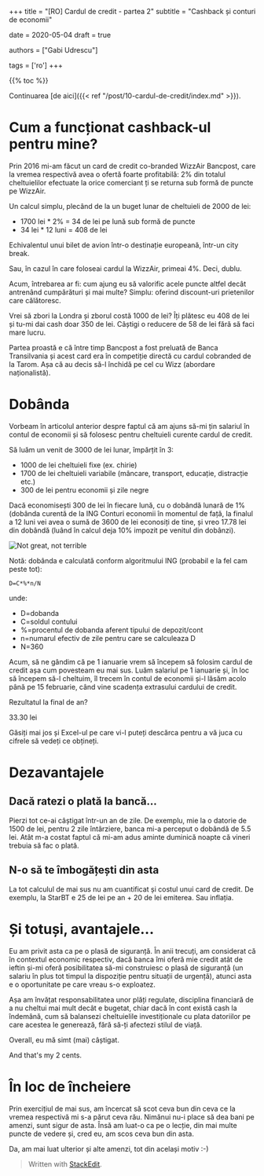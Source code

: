 +++
title = "[RO] Cardul de credit - partea 2"
subtitle = "Cashback și conturi de economii"

date = 2020-05-04
draft = true

authors = ["Gabi Udrescu"]

tags = ['ro']
+++


{{% toc %}}

Continuarea [de aici]({{< ref "/post/10-cardul-de-credit/index.md" >}}).

# Cum a funcționat cashback-ul pentru mine?

Prin 2016 mi-am făcut un card de credit co-branded WizzAir Bancpost, care la vremea respectivă avea o ofertă foarte profitabilă: 2% din totalul cheltuielilor efectuate la orice comerciant ți se returna sub formă de puncte pe WizzAir. 

Un calcul simplu, plecând de la un buget lunar de cheltuieli de 2000 de lei:

 - 1700 lei * 2% = 34 de lei pe lună sub formă de puncte
 - 34 lei * 12 luni = 408 de lei

Echivalentul unui bilet de avion într-o destinație europeană, într-un city break. 

Sau, în cazul în care foloseai cardul la WizzAir, primeai 4%. Deci, dublu. 

Acum, întrebarea ar fi: cum ajung eu să valorific acele puncte altfel decât antrenând cumpărături și mai multe? Simplu: oferind discount-uri prietenilor care călătoresc.

Vrei să zbori la Londra și zborul costă 1000 de lei? Îți plătesc eu 408 de lei și tu-mi dai cash doar 350 de lei. Câștigi o reducere de 58 de lei fără să faci mare lucru. 

Partea proastă e că între timp Bancpost a fost preluată de Banca Transilvania și acest card era în competiție directă cu cardul cobranded de la Tarom. Așa că au decis să-l închidă pe cel cu Wizz (abordare naționalistă). 

# Dobânda
Vorbeam în articolul anterior despre faptul că am ajuns să-mi țin salariul în contul de economii și să folosesc pentru cheltuieli curente cardul de credit. 

Să luăm un venit de 3000 de lei lunar, împărțit în 3:

- 1000 de lei cheltuieli fixe (ex. chirie)
- 1700 de lei cheltuieli variabile (mâncare, transport, educație, distracție etc.)
- 300 de lei pentru economii și zile negre

Dacă economisești 300 de lei în fiecare lună, cu o dobândă lunară de 1% (dobânda curentă de la ING Conturi economii în momentul de față, la finalul a 12 luni vei avea o sumă de 3600 de lei econosiți de tine, și vreo 17.78 lei din dobândă (luând în calcul deja 10% impozit pe venitul din dobânzi). 

![Not great, not terrible](https://i.imgur.com/KCDWvV2l.jpg)

Notă: dobânda e calculată conform algoritmului ING (probabil e la fel cam peste tot): 

    D=C*%*n/N

unde:

 - D=dobanda
 - C=soldul contului
 - %=procentul de dobanda aferent tipului de depozit/cont
 - n=numarul efectiv de zile pentru care se calculeaza D
 - N=360

Acum, să ne gândim că pe 1 ianuarie vrem să începem să folosim cardul de credit așa cum povesteam eu mai sus. Luăm salariul pe 1 ianuarie și, în loc să începem să-l cheltuim, îl trecem în contul de economii și-l lăsăm acolo până pe 15 februarie, când vine scadența extrasului cardului de credit. 

Rezultatul la final de an?

33.30 lei 

Găsiți mai jos și Excel-ul pe care vi-l puteți descărca pentru a vă juca cu cifrele să vedeți ce obțineți. 

# Dezavantajele

## Dacă ratezi o plată la bancă...
Pierzi tot ce-ai câștigat într-un an de zile. De exemplu, mie la o datorie de 1500 de lei, pentru 2 zile întârziere, banca mi-a perceput o dobândă de 5.5 lei. Atât m-a costat faptul că mi-am adus aminte duminică noapte că vineri trebuia să fac o plată.

## N-o să te îmbogățești din asta
La tot calculul de mai sus nu am cuantificat și costul unui card de credit. De exemplu, la StarBT e 25 de lei pe an + 20 de lei emiterea. Sau inflația. 

# Și totuși, avantajele...
Eu am privit asta ca pe o plasă de siguranță. În anii trecuți, am considerat că în contextul economic respectiv, dacă banca îmi oferă mie credit atât de ieftin și-mi oferă posibilitatea să-mi construiesc o plasă de siguranță (un salariu în plus tot timpul la dispoziție pentru situații de urgență), atunci asta e o oportunitate pe care vreau s-o exploatez.

Așa am învățat responsabilitatea unor plăți regulate, disciplina financiară de a nu cheltui mai mult decât e bugetat, chiar dacă în cont există cash la îndemână, cum să balansezi cheltuielile investiționale cu plata datoriilor pe care acestea le generează, fără să-ți afectezi stilul de viață. 

Overall, eu mă simt (mai) câștigat. 

And that's my 2 cents. 

# În loc de încheiere
Prin exercițiul de mai sus, am încercat să scot ceva bun din ceva ce la vremea respectivă mi s-a părut ceva rău. Nimănui nu-i place să dea bani pe amenzi, sunt sigur de asta. Însă am luat-o ca pe o lecție, din mai multe puncte de vedere și, cred eu, am scos ceva bun din asta.

Da, am mai luat ulterior și alte amenzi, tot din același motiv :-) 

> Written with [StackEdit](https://stackedit.io/).
<!--stackedit_data:
eyJoaXN0b3J5IjpbLTkwNDUwNDkwNF19
-->
